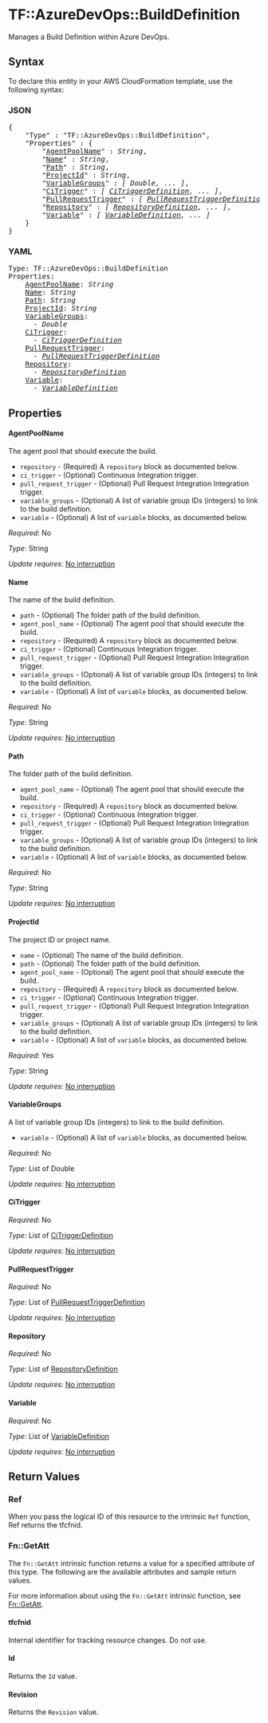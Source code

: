 # TF::AzureDevOps::BuildDefinition

Manages a Build Definition within Azure DevOps.

## Syntax

To declare this entity in your AWS CloudFormation template, use the following syntax:

### JSON

<pre>
{
    "Type" : "TF::AzureDevOps::BuildDefinition",
    "Properties" : {
        "<a href="#agentpoolname" title="AgentPoolName">AgentPoolName</a>" : <i>String</i>,
        "<a href="#name" title="Name">Name</a>" : <i>String</i>,
        "<a href="#path" title="Path">Path</a>" : <i>String</i>,
        "<a href="#projectid" title="ProjectId">ProjectId</a>" : <i>String</i>,
        "<a href="#variablegroups" title="VariableGroups">VariableGroups</a>" : <i>[ Double, ... ]</i>,
        "<a href="#citrigger" title="CiTrigger">CiTrigger</a>" : <i>[ <a href="citriggerdefinition.md">CiTriggerDefinition</a>, ... ]</i>,
        "<a href="#pullrequesttrigger" title="PullRequestTrigger">PullRequestTrigger</a>" : <i>[ <a href="pullrequesttriggerdefinition.md">PullRequestTriggerDefinition</a>, ... ]</i>,
        "<a href="#repository" title="Repository">Repository</a>" : <i>[ <a href="repositorydefinition.md">RepositoryDefinition</a>, ... ]</i>,
        "<a href="#variable" title="Variable">Variable</a>" : <i>[ <a href="variabledefinition.md">VariableDefinition</a>, ... ]</i>
    }
}
</pre>

### YAML

<pre>
Type: TF::AzureDevOps::BuildDefinition
Properties:
    <a href="#agentpoolname" title="AgentPoolName">AgentPoolName</a>: <i>String</i>
    <a href="#name" title="Name">Name</a>: <i>String</i>
    <a href="#path" title="Path">Path</a>: <i>String</i>
    <a href="#projectid" title="ProjectId">ProjectId</a>: <i>String</i>
    <a href="#variablegroups" title="VariableGroups">VariableGroups</a>: <i>
      - Double</i>
    <a href="#citrigger" title="CiTrigger">CiTrigger</a>: <i>
      - <a href="citriggerdefinition.md">CiTriggerDefinition</a></i>
    <a href="#pullrequesttrigger" title="PullRequestTrigger">PullRequestTrigger</a>: <i>
      - <a href="pullrequesttriggerdefinition.md">PullRequestTriggerDefinition</a></i>
    <a href="#repository" title="Repository">Repository</a>: <i>
      - <a href="repositorydefinition.md">RepositoryDefinition</a></i>
    <a href="#variable" title="Variable">Variable</a>: <i>
      - <a href="variabledefinition.md">VariableDefinition</a></i>
</pre>

## Properties

#### AgentPoolName

The agent pool that should execute the build.
- `repository` - (Required) A `repository` block as documented below.
- `ci_trigger` - (Optional) Continuous Integration trigger.
- `pull_request_trigger` - (Optional) Pull Request Integration Integration trigger.
- `variable_groups` - (Optional) A list of variable group IDs (integers) to link to the build definition.
- `variable` - (Optional) A list of `variable` blocks, as documented below.

_Required_: No

_Type_: String

_Update requires_: [No interruption](https://docs.aws.amazon.com/AWSCloudFormation/latest/UserGuide/using-cfn-updating-stacks-update-behaviors.html#update-no-interrupt)

#### Name

The name of the build definition.
- `path` - (Optional) The folder path of the build definition.
- `agent_pool_name` - (Optional) The agent pool that should execute the build.
- `repository` - (Required) A `repository` block as documented below.
- `ci_trigger` - (Optional) Continuous Integration trigger.
- `pull_request_trigger` - (Optional) Pull Request Integration Integration trigger.
- `variable_groups` - (Optional) A list of variable group IDs (integers) to link to the build definition.
- `variable` - (Optional) A list of `variable` blocks, as documented below.

_Required_: No

_Type_: String

_Update requires_: [No interruption](https://docs.aws.amazon.com/AWSCloudFormation/latest/UserGuide/using-cfn-updating-stacks-update-behaviors.html#update-no-interrupt)

#### Path

The folder path of the build definition.
- `agent_pool_name` - (Optional) The agent pool that should execute the build.
- `repository` - (Required) A `repository` block as documented below.
- `ci_trigger` - (Optional) Continuous Integration trigger.
- `pull_request_trigger` - (Optional) Pull Request Integration Integration trigger.
- `variable_groups` - (Optional) A list of variable group IDs (integers) to link to the build definition.
- `variable` - (Optional) A list of `variable` blocks, as documented below.

_Required_: No

_Type_: String

_Update requires_: [No interruption](https://docs.aws.amazon.com/AWSCloudFormation/latest/UserGuide/using-cfn-updating-stacks-update-behaviors.html#update-no-interrupt)

#### ProjectId

The project ID or project name.
- `name` - (Optional) The name of the build definition.
- `path` - (Optional) The folder path of the build definition.
- `agent_pool_name` - (Optional) The agent pool that should execute the build.
- `repository` - (Required) A `repository` block as documented below.
- `ci_trigger` - (Optional) Continuous Integration trigger.
- `pull_request_trigger` - (Optional) Pull Request Integration Integration trigger.
- `variable_groups` - (Optional) A list of variable group IDs (integers) to link to the build definition.
- `variable` - (Optional) A list of `variable` blocks, as documented below.

_Required_: Yes

_Type_: String

_Update requires_: [No interruption](https://docs.aws.amazon.com/AWSCloudFormation/latest/UserGuide/using-cfn-updating-stacks-update-behaviors.html#update-no-interrupt)

#### VariableGroups

A list of variable group IDs (integers) to link to the build definition.
- `variable` - (Optional) A list of `variable` blocks, as documented below.

_Required_: No

_Type_: List of Double

_Update requires_: [No interruption](https://docs.aws.amazon.com/AWSCloudFormation/latest/UserGuide/using-cfn-updating-stacks-update-behaviors.html#update-no-interrupt)

#### CiTrigger

_Required_: No

_Type_: List of <a href="citriggerdefinition.md">CiTriggerDefinition</a>

_Update requires_: [No interruption](https://docs.aws.amazon.com/AWSCloudFormation/latest/UserGuide/using-cfn-updating-stacks-update-behaviors.html#update-no-interrupt)

#### PullRequestTrigger

_Required_: No

_Type_: List of <a href="pullrequesttriggerdefinition.md">PullRequestTriggerDefinition</a>

_Update requires_: [No interruption](https://docs.aws.amazon.com/AWSCloudFormation/latest/UserGuide/using-cfn-updating-stacks-update-behaviors.html#update-no-interrupt)

#### Repository

_Required_: No

_Type_: List of <a href="repositorydefinition.md">RepositoryDefinition</a>

_Update requires_: [No interruption](https://docs.aws.amazon.com/AWSCloudFormation/latest/UserGuide/using-cfn-updating-stacks-update-behaviors.html#update-no-interrupt)

#### Variable

_Required_: No

_Type_: List of <a href="variabledefinition.md">VariableDefinition</a>

_Update requires_: [No interruption](https://docs.aws.amazon.com/AWSCloudFormation/latest/UserGuide/using-cfn-updating-stacks-update-behaviors.html#update-no-interrupt)

## Return Values

### Ref

When you pass the logical ID of this resource to the intrinsic `Ref` function, Ref returns the tfcfnid.

### Fn::GetAtt

The `Fn::GetAtt` intrinsic function returns a value for a specified attribute of this type. The following are the available attributes and sample return values.

For more information about using the `Fn::GetAtt` intrinsic function, see [Fn::GetAtt](https://docs.aws.amazon.com/AWSCloudFormation/latest/UserGuide/intrinsic-function-reference-getatt.html).

#### tfcfnid

Internal identifier for tracking resource changes. Do not use.

#### Id

Returns the <code>Id</code> value.

#### Revision

Returns the <code>Revision</code> value.


